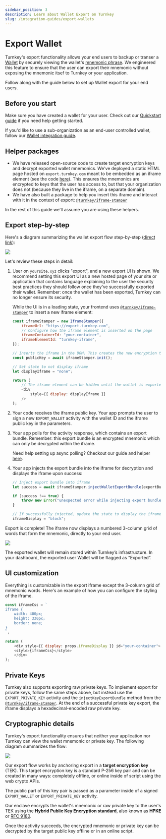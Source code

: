 ```yaml
---
sidebar_position: 3
description: Learn about Wallet Export on Turnkey
slug: /integration-guides/export-wallets
---
```

# Export Wallet

Turnkey's export functionality allows your end users to backup or transer a [Wallet](../getting-started/Wallets.md) by securely viewing the wallet's [mnemonic phrase](https://learnmeabitcoin.com/technical/mnemonic). We engineered this feature to ensure that the user can export their mnemonic without exposing the mnemonic itsef to Turnkey or your application.

Follow along with the guide below to set up Wallet export for your end users.

## Before you start
Make sure you have created a wallet for your user. Check out our [Quickstart guide](../getting-started/Quickstart.md) if you need help getting started.  

 
If you'd like to use a sub-organization as an end-user controlled wallet, follow our [Wallet integration guide](./sub-organizations-as-wallets.md).


## Helper packages

* We have released open-source code to create target encryption keys and decrypt exported wallet mnemonics. We've deployed a static HTML page hosted on `export.turnkey.com` meant to be embedded as an iframe element (see the code [here](https://github.com/tkhq/frames)). This ensures the mnemonics are encrypted to keys that the user has access to, but that your organization does not (because they live in the iframe, on a separate domain).
* We have also built a package to help you insert this iframe and interact with it in the context of export: [`@turnkey/iframe-stamper`](https://www.npmjs.com/package/@turnkey/iframe-stamper)

In the rest of this guide we'll assume you are using these helpers.

## Export step-by-step

Here's a diagram summarizing the wallet export flow step-by-step ([direct link](/img/wallet_export_steps.png)):

<img src="/img/wallet_export_steps.png" />

Let's review these steps in detail:

1. User on `yoursite.xyz` clicks "export", and a new export UI is shown. We recommend setting this export UI as a new hosted page of your site or application that contains language explaining to the user the security best practices they should follow once they've successfully exported their wallet. Remember: once the wallet has been exported, Turnkey can no longer ensure its security.

    While the UI is in a loading state, your frontend uses [`@turnkey/iframe-stamper`](https://www.npmjs.com/package/@turnkey/iframe-stamper) to insert a new iframe element:
    ```js
    const iframeStamper = new IframeStamper({
        iframeUrl: "https://export.turnkey.com",
        // Configure how the iframe element is inserted on the page
        iframeContainerId: "your-container",
        iframeElementId: "turnkey-iframe",
    });

    // Inserts the iframe in the DOM. This creates the new encryption target key
    const publicKey = await iframeStamper.init();

    // Set state to not display iframe
    let displayIframe = "none";

    return (
        // The iframe element can be hidden until the wallet is exported
        <div
            style={{ display: displayIframe }}
        />
    );
    ```
2. Your code receives the iframe public key. Your app prompts the user to sign a new `EXPORT_WALLET` activity with the wallet ID and the iframe public key in the parameters.
3. Your app polls for the activity response, which contains an export bundle. Remember: this export bundle is an encrypted mnemonic which can only be decrypted within the iframe.

    Need help setting up async polling? Checkout our guide and helper [here](https://github.com/tkhq/sdk/tree/main/packages/http#withasyncpolling-helper).
4. Your app injects the export bundle into the iframe for decryption and displays the iframe upon success:
    ```js
    // Inject export bundle into iframe
    let success = await iframeStamper.injectWalletExportBundle(exportBundle);

    if (success !== true) {
        throw new Error("unexpected error while injecting export bundle");
    }

    // If successfully injected, update the state to display the iframe
    iframeDisplay = "block";
    ```

Export is complete! The iframe now displays a numbered 3-column grid of words that form the mnemonic, directly to your end user.

<img src="/img/wallet_export_mnemonic.png" />

The exported wallet will remain stored within Turnkey’s infrastructure. In your dashboard, the exported user Wallet will be flagged as “Exported”.  

## UI customization

Everything is customizable in the export iframe except the 3-column grid of mnemonic words. Here's an example of how you can configure the styling of the iframe.
```js
const iframeCss = `
iframe {
    width: 400px;
    height: 330px;
    border: none;
}
`;

return (
    <div style={{ display: props.iframeDisplay }} id="your-container">
    <style>{iframeCss}</style>
    </div>
);
```

## Private Keys

Turnkey also supports exporting raw private keys. To implement export for private keys, follow the same steps above, but instead use the `EXPORT_PRIVATE_KEY` activity and the `injectKeyExportBundle` method from the [`@turnkey/iframe-stamper`](https://www.npmjs.com/package/@turnkey/iframe-stamper). At the end of a successful private key export, the iframe displays a hexadecimal-encoded raw private key.


## Cryptographic details

Turnkey's export functionality ensures that neither your application nor Turnkey can view the wallet mnemonic or private key. The following diagram summarizes the flow:

<img src="/img/wallet_export_cryptography.png" />

Our export flow works by anchoring export in a **target encryption key** (TEK). This target encryption key is a standard P-256 key pair and can be created in many ways: completely offline, or online inside of script using the web crypto APIs.

The public part of this key pair is passed as a parameter inside of a signed `EXPORT_WALLET` or `EXPORT_PRIVATE_KEY` activity.

Our enclave encrypts the wallet's mnemonic or raw private key to the user's TEK using the **Hybrid Public Key Encryption standard**, also known as **HPKE** or [RFC 9180](https://datatracker.ietf.org/doc/rfc9180/).

Once the activity succeeds, the encrypted mnemonic or private key can be decrypted by the target public key offline or in an online script.